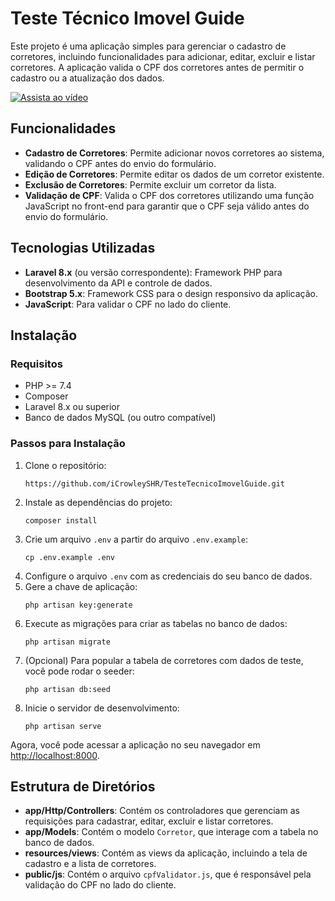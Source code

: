 # Teste Técnico Imovel Guide

Este projeto é uma aplicação simples para gerenciar o cadastro de corretores, incluindo funcionalidades para adicionar, editar, excluir e listar corretores. A aplicação valida o CPF dos corretores antes de permitir o cadastro ou a atualização dos dados.

[![Assista ao vídeo](https://img.youtube.com/vi/hJ9T4WYFjC0/0.jpg)](https://www.youtube.com/watch?v=hJ9T4WYFjC0)

## Funcionalidades
- **Cadastro de Corretores**: Permite adicionar novos corretores ao sistema, validando o CPF antes do envio do formulário.
- **Edição de Corretores**: Permite editar os dados de um corretor existente.
- **Exclusão de Corretores**: Permite excluir um corretor da lista.
- **Validação de CPF**: Valida o CPF dos corretores utilizando uma função JavaScript no front-end para garantir que o CPF seja válido antes do envio do formulário.

## Tecnologias Utilizadas
- **Laravel 8.x** (ou versão correspondente): Framework PHP para desenvolvimento da API e controle de dados.
- **Bootstrap 5.x**: Framework CSS para o design responsivo da aplicação.
- **JavaScript**: Para validar o CPF no lado do cliente.

## Instalação

### Requisitos
- PHP >= 7.4
- Composer
- Laravel 8.x ou superior
- Banco de dados MySQL (ou outro compatível)

### Passos para Instalação
1. Clone o repositório:
    ```
    https://github.com/iCrowleySHR/TesteTecnicoImovelGuide.git
    ```
2. Instale as dependências do projeto:
    ```
    composer install
    ```
3. Crie um arquivo `.env` a partir do arquivo `.env.example`:
    ```
    cp .env.example .env
    ```
4. Configure o arquivo `.env` com as credenciais do seu banco de dados.
5. Gere a chave de aplicação:
    ```
    php artisan key:generate
    ```
6. Execute as migrações para criar as tabelas no banco de dados:
    ```
    php artisan migrate
    ```
7. (Opcional) Para popular a tabela de corretores com dados de teste, você pode rodar o seeder:
    ```
    php artisan db:seed
    ```
8. Inicie o servidor de desenvolvimento:
    ```
    php artisan serve
    ```

Agora, você pode acessar a aplicação no seu navegador em [http://localhost:8000](http://localhost:8000).

## Estrutura de Diretórios
- **app/Http/Controllers**: Contém os controladores que gerenciam as requisições para cadastrar, editar, excluir e listar corretores.
- **app/Models**: Contém o modelo `Corretor`, que interage com a tabela no banco de dados.
- **resources/views**: Contém as views da aplicação, incluindo a tela de cadastro e a lista de corretores.
- **public/js**: Contém o arquivo `cpfValidator.js`, que é responsável pela validação do CPF no lado do cliente.
